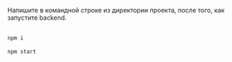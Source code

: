 Напишите в командной строке из директории проекта, после того, как запустите backend.

<br>`npm i`</br>
<br>`npm start`</br>
